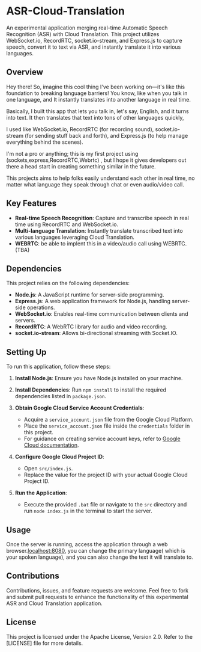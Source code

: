 # ASR-Cloud-Translation

An experimental application merging real-time Automatic Speech Recognition (ASR) with Cloud Translation. This project utilizes WebSocket.io, RecordRTC, socket.io-stream, and Express.js to capture speech, convert it to text via ASR, and instantly translate it into various languages. 

## Overview

Hey there! So, imagine this cool thing I've been working on—it's like this foundation to breaking language barriers! You know, like when you talk in one language, and It instantly translates into another language in real time. 

Basically, I built this app that lets you talk in, let's say, English, and it turns into text. It then translates that text into tons of other languages quickly, 

I used like WebSocket.io, RecordRTC (for recording sound), socket.io-stream (for sending stuff back and forth), and Express.js (to help manage everything behind the scenes).

I'm not a pro or anything; this is my first project using (sockets,express,RecordRTC,Webrtc) , but I hope it gives developers out there a head start in creating something similar in the future.

This projects aims to help folks easily understand each other in real time, no matter what language they speak through chat or even audio/video call.

## Key Features

- **Real-time Speech Recognition**: Capture and transcribe speech in real time using RecordRTC and WebSocket.io.
- **Multi-language Translation**: Instantly translate transcribed text into various languages leveraging Cloud Translation.
-  **WEBRTC**: be able to implent this in a video/audio call using WEBRTC.(TBA)

## Dependencies

This project relies on the following dependencies:

- **Node.js**: A JavaScript runtime for server-side programming.
- **Express.js**: A web application framework for Node.js, handling server-side operations.
- **WebSocket.io**: Enables real-time communication between clients and servers.
- **RecordRTC**: A WebRTC library for audio and video recording.
- **socket.io-stream**: Allows bi-directional streaming with Socket.IO.

## Setting Up

To run this application, follow these steps:

1. **Install Node.js**: Ensure you have Node.js installed on your machine.

2. **Install Dependencies**: Run `npm install` to install the required dependencies listed in `package.json`.

3. **Obtain Google Cloud Service Account Credentials**:
   - Acquire a `service_account.json` file from the Google Cloud Platform.
   - Place the `service_account.json` file inside the `credentials` folder in this project.
   - For guidance on creating service account keys, refer to [Google Cloud documentation](https://cloud.google.com/iam/docs/keys-create-delete).


4. **Configure Google Cloud Project ID**:
   - Open `src/index.js`.
   - Replace the value for the project ID with your actual Google Cloud Project ID.

5. **Run the Application**:
   - Execute the provided `.bat` file or navigate to the `src` directory and run `node index.js` in the terminal to start the server.

## Usage

Once the server is running, access the application through a web browser.[localhost:8080](http://localhost:8080), 
you can change the primary language( which is your spoken language), and you can also change the text it will translate to.

## Contributions

Contributions, issues, and feature requests are welcome. Feel free to fork and submit pull requests to enhance the functionality of this experimental ASR and Cloud Translation application.

## License

This project is licensed under the Apache License, Version 2.0. Refer to the [LICENSE] file for more details.
